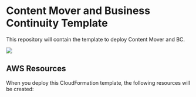 # Content Mover and Business Continuity Template
This repository will contain the template to deploy Content Mover and BC.

<a href="https://console.aws.amazon.com/cloudformation/home#/stacks/quickcreate?stackName&templateURL=https://prosperoware-cloudformation-templates.s3.amazonaws.com/template/ContentMoverStack.yml" target="_blank"><img src="https://cdn.rawgit.com/buildkite/cloudformation-launch-stack-button-svg/master/launch-stack.svg"/></a>

## AWS Resources
When you deploy this CloudFormation template, the following resources will be created:
